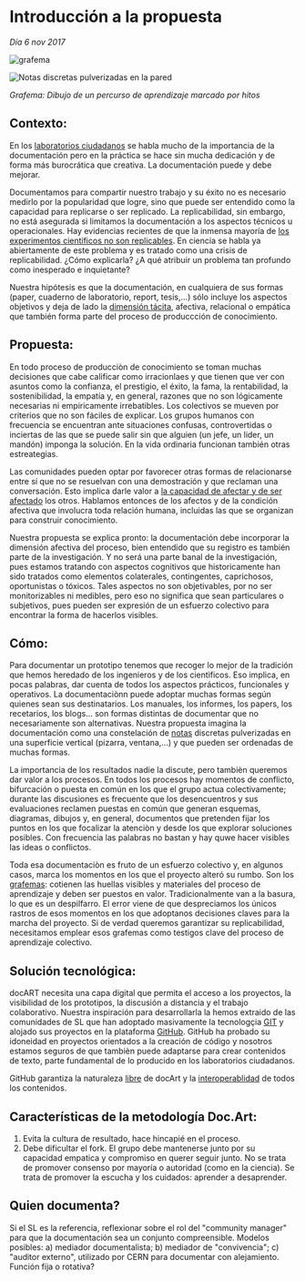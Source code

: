 # Introducción a la propuesta #
*Día 6 nov 2017*

![grafema](https://github.com/docART/docs/blob/recipe/prototyping/grafemas/docart27.jpeg)

![Notas discretas pulverizadas en la pared](https://github.com/docART/documentacion/blob/recipe/prototyping/grafemas/photo5791947176467868410.jpg)

*Grafema: Dibujo de un percurso de aprendizaje marcado por hitos*

 ## Contexto: ## 
En los [laboratorios ciudadanos](http://www.academia.edu/29114688/Los_imaginarios_del_Laboratorio_ciudadano_) se habla mucho de la importancia de la documentación pero en la práctica se hace sin mucha dedicación y de forma más burocrática que creativa. La documentación puede y debe mejorar. 

Documentamos para compartir nuestro trabajo y su éxito no es necesario medirlo por la popularidad que logre, sino que puede ser entendido como la capacidad para replicarse  o ser replicado. La replicabilidad, sin embargo, no está asegurada si limitamos la documentación a los aspectos técnicos u operacionales. Hay evidencias recientes de que la inmensa mayoría de [los experimentos científicos no son replicables](https://replicationnetwork.com/2016/05/30/survey-in-nature-reports-on-how-scientists-view-the-reproducibility-crisis/). En ciencia se habla ya abiertamente de este problema y es tratado como una crisis de replicabilidad. ¿Cómo explicarla? ¿A qué atribuir un problema tan profundo como inesperado e inquietante? 

Nuestra hipótesis es que la documentación, en cualquiera de sus formas (paper, cuaderno de laboratorio, report, tesis,...) sólo incluye los aspectos objetivos y deja de lado la [dimensión tácita](https://www.economist.com/news/briefing/21588057-scientists-think-science-self-correcting-alarming-degree-it-not-trouble), afectiva, relacional o empática que también forma parte del proceso de produccción de conocimiento. 

## Propuesta: ## 
En todo proceso de producciòn de conocimiento se toman muchas decisiones que cabe calificar como irracionlaes y que tienen que ver con asuntos como la confianza, el prestigio, el éxito, la fama, la rentabilidad, la sostenibilidad, la empatía y, en general, razones que no son lógicamente necesarias ni empiricamente irrebatibles. Los colectivos se mueven por criterios que no son fáciles de explicar. Los grupos humanos con frecuencia se encuentran ante situaciones confusas, controvertidas o inciertas de las que se puede salir sin que alguien (un jefe, un lider, un mandón) imponga la solución. En la vida ordinaria funcionan también otras estreategias. 

Las comunidades pueden optar por favorecer otras formas de relacionarse entre sí que no se resuelvan con una demostración y que reclaman una conversación. Esto implica darle valor a [la capacidad de afectar y de ser afectado](https://github.com/docART/documentacion/blob/recipe/prototyping/13_la_importancia_de_los_afectos.md) los otros. Hablamos entonces de los afectos y de la condición afectiva que involucra toda relación humana, incluidas las que se organizan para construir conocimiento.

Nuestra propuesta se explica pronto: la documentación debe incorporar la dimensión afectiva del proceso, bien entendido que su registro es también parte de la investigación. Y no será una parte banal de la investigación, pues estamos tratando con aspectos cognitivos que historicamente han sido tratados como elementos colaterales, contingentes, caprichosos, oportunistas o tóxicos. Tales aspectos no son objetivables, por no ser monitorizables ni medibles, pero eso no significa que sean particulares o subjetivos, pues pueden ser expresión de un esfuerzo colectivo para encontrar la forma de hacerlos visibles.  

## Cómo: ## 
Para documentar un prototipo tenemos que recoger lo mejor de la tradición que hemos heredado de los ingenieros y de los cientìficos. Eso implica, en pocas palabras, dar cuenta de todos los aspectos prácticos, funcionales y operativos. La documentaciònn puede adoptar muchas formas según quienes sean sus destinatarios. Los manuales, los informes, los papers, los recetarios, los blogs... son formas distintas de documentar que no necesariamente son alternativas. Nuestra propuesta imagina la documentación como una constelación de [notas](https://github.com/docART/documentacion/blob/recipe/prototyping/06_descripcion_de_nota.md) discretas pulverizadas en una superficie vertical (pizarra, ventana,...) y que pueden ser ordenadas de muchas formas.

La importancia de los resultados nadie la discute, pero tambièn queremos dar valor a los procesos. En todos los procesos hay momentos de conflicto, bifurcación o puesta en común en los que el grupo actua colectivamente; durante las discusiones es frecuente que los desencuentros y sus evaluaciones reclamen puestas en común que generan esquemas, diagramas, dibujos y, en general, documentos que pretenden fijar los puntos en los que focalizar la atenciòn y desde los que explorar soluciones posibles. Con frecuencia las palabras no bastan y hay quwe hacer visibles las ideas o conflictos.

Toda esa documentaciòn es fruto de un esfuerzo colectivo y, en algunos casos, marca los momentos en los que el proyecto alteró su rumbo. Son los [grafemas](https://github.com/docART/documentacion/blob/recipe/prototyping/05_nocion_de_grafema.md): cotienen las huellas visibles y materiales del proceso de aprendizaje y deben ser puestos en valor. Tradicionalmente van a la basura, lo que es un despilfarro. El error viene de que despreciamos los únicos rastros de esos momentos en los que adoptanos decisiones claves para la marcha del proyecto. Si de verdad queremos garantizar su replicabilidad, necesitamos emplear esos grafemas como testigos clave del proceso de aprendizaje colectivo. 

## Solución tecnológica: ## 
docART necesita una capa digital que permita el acceso a los proyectos, la visibilidad de los prototipos, la discusión a distancia y el trabajo colaborativo. Nuestra inspiración para desarrollarla la hemos extraido de las comunidades de SL que han adoptado masivamente la tecnologçia [GIT](https://www.google.es/url?sa=t&rct=j&q=&esrc=s&source=web&cd=6&cad=rja&uact=8&ved=0ahUKEwis2KDuy8LXAhVJnBoKHQlNCcAQFghGMAU&url=https%3A%2F%2Fes.wikipedia.org%2Fwiki%2FGit&usg=AOvVaw25U092MLY3uEdoHVT7OLkp) y alojado sus proyectos en la plataforma [GitHub](https://es.wikipedia.org/wiki/GitHub). GitHub ha probado su idoneidad en proyectos orientados a la creación de código y nosotros estamos seguros de que tambièn puede adaptarse para crear contenidos de texto, parte fundamental de lo producido en los laboratorios ciudadanos. 

GitHub garantiza la naturaleza [libre](https://es.wikipedia.org/wiki/Cultura_libre) de docArt y la [interoperablidad](https://es.wikipedia.org/wiki/Interoperabilidad) de todos los contenidos.

## Características de la metodología Doc.Art: ## 
1) Evita la cultura de resultado, hace hincapié en el proceso. 
2) Debe dificultar el fork. El grupo debe mantenerse junto por su capacidad empatica y compromiso en querer seguir junto. No se trata de promover consenso por mayoría o autoridad (como en la ciencia). Se trata de promover la escucha y los cuidados: aprender a desaprender.

## Quien documenta? ## 
Si el SL es la referencia, reflexionar sobre el rol del "community manager" para que la documentación sea un conjunto compreensible. Modelos posibles: a) mediador documentalista; b) mediador de "convivencia"; c) "auditor externo", utilizado por CERN para documentar con alejamiento. Función fija o rotativa? 
